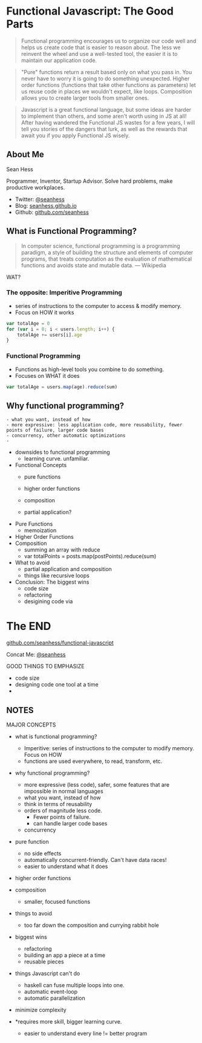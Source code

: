 Functional Javascript: The Good Parts
=====================================

> Functional programming encourages us to organize our code well and helps us create code that is easier to reason about. The less we reinvent the wheel and use a well-tested tool, the easier it is to maintain our application code. 

> "Pure" functions return a result based only on what you pass in. You never have to worry it is going to do something unexpected. Higher order functions (functions that take other functions as parameters) let us reuse code in places we wouldn't expect, like loops. Composition allows you to create larger tools from smaller ones. 

> Javascript is a great functional language, but some ideas are harder to implement than others, and some aren't worth using in JS at all! After having wandered the Functional JS wastes for a few years, I will tell you stories of the dangers that lurk, as well as the rewards that await you if you apply Functional JS wisely.

About Me
--------
Sean Hess

Programmer, Inventor, Startup Advisor. Solve hard problems, make productive workplaces. 

- Twitter: [@seanhess][@seanhess]
- Blog: [seanhess.github.io](http://seanhess.github.io)
- Github: [github.com/seanhess](http://github.com/seanhess/)


What is Functional Programming?
-------------------------------

> In computer science, functional programming is a programming paradigm, a style of building the structure and elements of computer programs, that treats computation as the evaluation of mathematical functions and avoids state and mutable data.
— Wikipedia

WAT?

### The opposite: Imperitive Programming
- series of instructions to the computer to access & modify memory. 
- Focus on HOW it works

```JavaScript
var totalAge = 0
for (var i = 0; i < users.length; i++) {
    totalAge += users[i].age
}
```

### Functional Programming
- Functions as high-level tools you combine to do something. 
- Focuses on WHAT it does

```javascript
var totalAge = users.map(age).reduce(sum)
```

Why functional programming?
---------------------------
    - what you want, instead of how
    - more expressive: less application code, more reusability, fewer points of failure, larger code bases
    - concurrency, other automatic optimizations
    - 
- downsides to functional programming
    - learning curve. unfamiliar.
- Functional Concepts
    - pure functions
    - higher order functions
    - composition

    - partial application?
- Pure Functions
    - memoization
- Higher Order Functions
- Composition
    - summing an array with reduce
    - var totalPoints = posts.map(postPoints).reduce(sum)
- What to avoid
    - partial application and composition
    - things like recursive loops
- Conclusion: The biggest wins
    - code size
    - refactoring
    - desigining code via 


The END
==========

[github.com/seanhess/functional-javascript][talk]

Concat Me: [@seanhess][@seanhess]






GOOD THINGS TO EMPHASIZE
- code size
- designing code one tool at a time
- 




NOTES
------

MAJOR CONCEPTS
- what is functional programming?
    - Imperitive: series of instructions to the computer to modify memory. Focus on HOW
    - functions are used everywhere, to read, transform, etc. 
- why functional programming?
    - more expressive (less code), safer, some features that are impossible in normal languages
    - what you want, instead of how
    - think in terms of reusability
    - orders of magnitude less code. 
        - Fewer points of failure.
        - can handle larger code bases
    - concurrency
- pure function
    - no side effects
    - automatically concurrent-friendly. Can't have data races!
    - easier to understand what it does
- higher order functions
- composition
    - smaller, focused functions
- things to avoid
    - too far down the composition and currying rabbit hole
- biggest wins
    - refactoring
    - building an app a piece at a time
    - reusable pieces

- things Javascript can't do
    - haskell can fuse multiple loops into one.
    - automatic event-loop
    - automatic parallelization

- minimize complexity

- *requires more skill, bigger learning curve.  
    - easier to understand every line != better program



[talk]: http://github.com/seanhess/functional-javascript
[@seanhess]: http://twitter.com/seanhess
